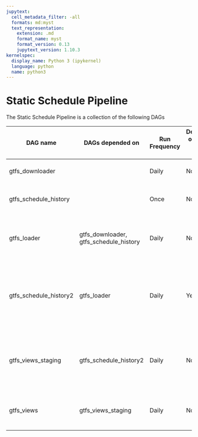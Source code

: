```yaml
---
jupytext:
  cell_metadata_filter: -all
  formats: md:myst
  text_representation:
    extension: .md
    format_name: myst
    format_version: 0.13
    jupytext_version: 1.10.3
kernelspec:
  display_name: Python 3 (ipykernel)
  language: python
  name: python3
---
```


# Static Schedule Pipeline

The Static Schedule Pipeline is a collection of the following DAGs

DAG name | DAGs depended on | Run Frequency | Depends on Past DAG runs | Description
--|--|--|--|--
gtfs_downloader | | Daily | No | Downloads static GTFS Feeds
gtfs_schedule_history | | Once | No | Creates datasets for use in BigQuery
gtfs_loader | gtfs_downloader, gtfs_schedule_history | Daily | No | Loads and parses the raw contents of downloaded GTFS Feeds
gtfs_schedule_history2 | gtfs_loader | Daily | Yes | Analyzes the current day's result and creates data about any changes in feed contents
gtfs_views_staging | gtfs_schedule_history2 | Daily | No | Creates staging tables for various view (Dimension and Fact) tables
gtfs_views | gtfs_views_staging | Daily | No | Creates view (Dimension and Fact) tables
